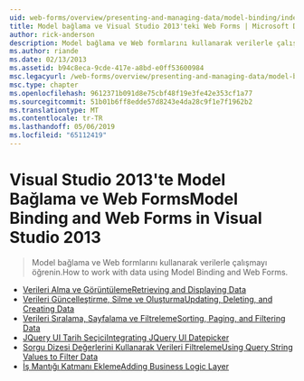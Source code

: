 ```yaml
---
uid: web-forms/overview/presenting-and-managing-data/model-binding/index
title: Model bağlama ve Visual Studio 2013'teki Web Forms | Microsoft Docs
author: rick-anderson
description: Model bağlama ve Web formlarını kullanarak verilerle çalışmayı öğrenin.
ms.author: riande
ms.date: 02/13/2013
ms.assetid: b94c8eca-9cde-417e-a8bd-e0ff53600984
msc.legacyurl: /web-forms/overview/presenting-and-managing-data/model-binding
msc.type: chapter
ms.openlocfilehash: 9612371b091d8e75cbf48f19e3fe42e353cf1a77
ms.sourcegitcommit: 51b01b6ff8edde57d8243e4da28c9f1e7f1962b2
ms.translationtype: MT
ms.contentlocale: tr-TR
ms.lasthandoff: 05/06/2019
ms.locfileid: "65112419"
---
```

# <a name="model-binding-and-web-forms-in-visual-studio-2013"></a><span data-ttu-id="884a8-103">Visual Studio 2013'te Model Bağlama ve Web Forms</span><span class="sxs-lookup"><span data-stu-id="884a8-103">Model Binding and Web Forms in Visual Studio 2013</span></span>

> <span data-ttu-id="884a8-104">Model bağlama ve Web formlarını kullanarak verilerle çalışmayı öğrenin.</span><span class="sxs-lookup"><span data-stu-id="884a8-104">How to work with data using Model Binding and Web Forms.</span></span>

- [<span data-ttu-id="884a8-105">Verileri Alma ve Görüntüleme</span><span class="sxs-lookup"><span data-stu-id="884a8-105">Retrieving and Displaying Data</span></span>](retrieving-data.md)
- [<span data-ttu-id="884a8-106">Verileri Güncelleştirme, Silme ve Oluşturma</span><span class="sxs-lookup"><span data-stu-id="884a8-106">Updating, Deleting, and Creating Data</span></span>](updating-deleting-and-creating-data.md)
- [<span data-ttu-id="884a8-107">Verileri Sıralama, Sayfalama ve Filtreleme</span><span class="sxs-lookup"><span data-stu-id="884a8-107">Sorting, Paging, and Filtering Data</span></span>](sorting-paging-and-filtering-data.md)
- [<span data-ttu-id="884a8-108">JQuery UI Tarih Seçici</span><span class="sxs-lookup"><span data-stu-id="884a8-108">Integrating JQuery UI Datepicker</span></span>](integrating-jquery-ui.md)
- [<span data-ttu-id="884a8-109">Sorgu Dizesi Değerlerini Kullanarak Verileri Filtreleme</span><span class="sxs-lookup"><span data-stu-id="884a8-109">Using Query String Values to Filter Data</span></span>](using-query-string-values-to-retrieve-data.md)
- [<span data-ttu-id="884a8-110">İş Mantığı Katmanı Ekleme</span><span class="sxs-lookup"><span data-stu-id="884a8-110">Adding Business Logic Layer</span></span>](adding-business-logic-layer.md)
